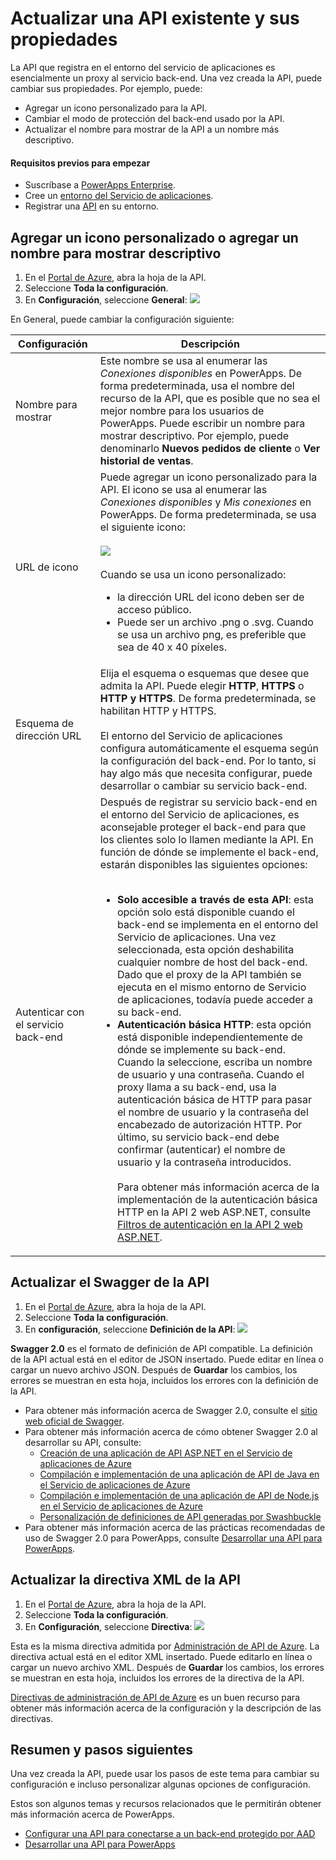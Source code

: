 <properties
	pageTitle="Cambiar o actualizar las propiedades de la API de PowerApps en el portal de Azure | Microsoft Azure"
	description="Agregar un icono personalizado, actualizar la directiva XML o actualizar la definición de Swagger de la API de PowerApps"
	services=""
    suite="powerapps"
	documentationCenter="" 
	authors="MandiOhlinger"
	manager="dwrede"
	editor=""/>

<tags
   ms.service="powerapps"
   ms.devlang="na"
   ms.topic="article"
   ms.tgt_pltfrm="na"
   ms.workload="na" 
   ms.date="11/25/2015"
   ms.author="guayan"/>

# Actualizar una API existente y sus propiedades

La API que registra en el entorno del servicio de aplicaciones es esencialmente un proxy al servicio back-end. Una vez creada la API, puede cambiar sus propiedades. Por ejemplo, puede:

- Agregar un icono personalizado para la API.
- Cambiar el modo de protección del back-end usado por la API. 
- Actualizar el nombre para mostrar de la API a un nombre más descriptivo.


#### Requisitos previos para empezar

- Suscríbase a [PowerApps Enterprise](powerapps-get-started-azure-portal.md).
- Cree un [entorno del Servicio de aplicaciones](powerapps-get-started-azure-portal.md).
- Registrar una [API](powerapps-register-from-available-apis) en su entorno.

## Agregar un icono personalizado o agregar un nombre para mostrar descriptivo

1. En el [Portal de Azure](https://portal.azure.com), abra la hoja de la API.
2. Seleccione **Toda la configuración**.
3. En **Configuración**, seleccione **General**: ![][11]

En General, puede cambiar la configuración siguiente:

Configuración | Descripción
--- | ---
Nombre para mostrar | Este nombre se usa al enumerar las *Conexiones disponibles* en PowerApps. De forma predeterminada, usa el nombre del recurso de la API, que es posible que no sea el mejor nombre para los usuarios de PowerApps. Puede escribir un nombre para mostrar descriptivo. Por ejemplo, puede denominarlo **Nuevos pedidos de cliente** o **Ver historial de ventas**.  
URL de icono | Puede agregar un icono personalizado para la API. El icono se usa al enumerar las *Conexiones disponibles* y *Mis conexiones* en PowerApps. De forma predeterminada, se usa el siguiente icono: <br/><br/>![][12] <br/><br/>Cuando se usa un icono personalizado:<br/><ul><li>la dirección URL del icono deben ser de acceso público.</li><li>Puede ser un archivo .png o .svg. Cuando se usa un archivo png, es preferible que sea de 40 x 40 píxeles.</li></ul>
Esquema de dirección URL | Elija el esquema o esquemas que desee que admita la API. Puede elegir **HTTP**, **HTTPS** o **HTTP y HTTPS**. De forma predeterminada, se habilitan HTTP y HTTPS. <br/><br/>El entorno del Servicio de aplicaciones configura automáticamente el esquema según la configuración del back-end. Por lo tanto, si hay algo más que necesita configurar, puede desarrollar o cambiar su servicio back-end. 
Autenticar con el servicio back-end | Después de registrar su servicio back-end en el entorno del Servicio de aplicaciones, es aconsejable proteger el back-end para que los clientes solo lo llamen mediante la API. En función de dónde se implemente el back-end, estarán disponibles las siguientes opciones:<br/><br/><ul><li><strong>Solo accesible a través de esta API</strong>: esta opción solo está disponible cuando el back-end se implementa en el entorno del Servicio de aplicaciones. Una vez seleccionada, esta opción deshabilita cualquier nombre de host del back-end. Dado que el proxy de la API también se ejecuta en el mismo entorno de Servicio de aplicaciones, todavía puede acceder a su back-end.</li><li><strong>Autenticación básica HTTP</strong>: esta opción está disponible independientemente de dónde se implemente su back-end. Cuando la seleccione, escriba un nombre de usuario y una contraseña. Cuando el proxy llama a su back-end, usa la autenticación básica de HTTP para pasar el nombre de usuario y la contraseña del encabezado de autorización HTTP. Por último, su servicio back-end debe confirmar (autenticar) el nombre de usuario y la contraseña introducidos.<br/><br/>Para obtener más información acerca de la implementación de la autenticación básica HTTP en la API 2 web ASP.NET, consulte [Filtros de autenticación en la API 2 web ASP.NET](http://www.asp.net/web-api/overview/security/authentication-filters).</li></ul>


## Actualizar el Swagger de la API

1. En el [Portal de Azure](https://portal.azure.com), abra la hoja de la API.
2. Seleccione **Toda la configuración**.
3. En **configuración**, seleccione **Definición de la API**: ![][13]

**Swagger 2.0** es el formato de definición de API compatible. La definición de la API actual está en el editor de JSON insertado. Puede editar en línea o cargar un nuevo archivo JSON. Después de **Guardar** los cambios, los errores se muestran en esta hoja, incluidos los errores con la definición de la API.

- Para obtener más información acerca de Swagger 2.0, consulte el [sitio web oficial de Swagger](http://swagger.io).
- Para obtener más información acerca de cómo obtener Swagger 2.0 al desarrollar su API, consulte:  
	- [Creación de una aplicación de API ASP.NET en el Servicio de aplicaciones de Azure](../app-service-dotnet-create-api-app.md)
	- [Compilación e implementación de una aplicación de API de Java en el Servicio de aplicaciones de Azure](../app-service-api-java-api-app.md)
	- [Compilación e implementación de una aplicación de API de Node.js en el Servicio de aplicaciones de Azure](../app-service-api-nodejs-api-app.md)
	- [Personalización de definiciones de API generadas por Swashbuckle](../app-service-api-dotnet-swashbuckle-customize.md)
- Para obtener más información acerca de las prácticas recomendadas de uso de Swagger 2.0 para PowerApps, consulte [Desarrollar una API para PowerApps](powerapps-develop-api.md).

## Actualizar la directiva XML de la API

1. En el [Portal de Azure](https://portal.azure.com), abra la hoja de la API.
2. Seleccione **Toda la configuración**.
3. En **Configuración**, seleccione **Directiva**: ![][14]

Esta es la misma directiva admitida por [Administración de API de Azure](https://azure.microsoft.com/services/api-management/). La directiva actual está en el editor XML insertado. Puede editarlo en línea o cargar un nuevo archivo XML. Después de **Guardar** los cambios, los errores se muestran en esta hoja, incluidos los errores de la directiva de la API.

[Directivas de administración de API de Azure](../api-management-howto-policies.md) es un buen recurso para obtener más información acerca de la configuración y la descripción de las directivas.


## Resumen y pasos siguientes
Una vez creada la API, puede usar los pasos de este tema para cambiar su configuración e incluso personalizar algunas opciones de configuración.

Estos son algunos temas y recursos relacionados que le permitirán obtener más información acerca de PowerApps.

- [Configurar una API para conectarse a un back-end protegido por AAD](powerapps-configure-apis-aad.md)
- [Desarrollar una API para PowerApps](powerapps-develop-api.md)

[11]: ./media/powerapps-configure-apis/api-settings-general.png
[12]: ./media/powerapps-configure-apis/api-default-icon.png
[13]: ./media/powerapps-configure-apis/api-settings-api-definition.png
[14]: ./media/powerapps-configure-apis/api-settings-policy.png

<!---HONumber=AcomDC_0128_2016-->